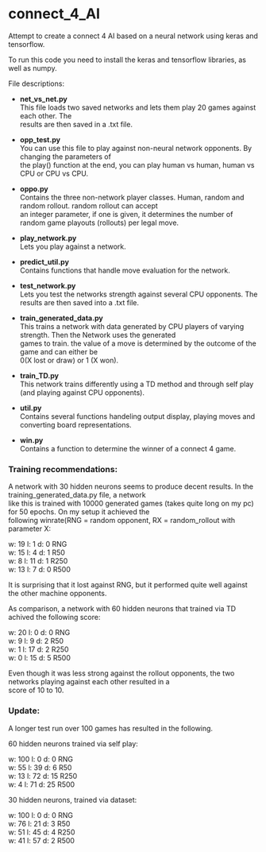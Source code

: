 # connect_4_AI
Attempt to create a connect 4 AI based on a neural network using keras and tensorflow.

To run this code you need to install the keras and tensorflow libraries, as well as numpy.

File descriptions:
  
* **net_vs_net.py**  
    This file loads two saved networks and lets them play 20 games against each other. The  
    results are then saved in a .txt file.
    
 * **opp_test.py**   
    You can use this file to play against non-neural network opponents. By changing the parameters of  
    the play() function at the end, you can play human vs human, human vs CPU or CPU vs CPU.
   
 * **oppo.py**  
    Contains the three non-network player classes. Human, random and random rollout. random rollout can accept  
    an integer parameter, if one is given, it determines the number of random game playouts (rollouts) per legal move.
    
 * **play_network.py**  
    Lets you play against a network.
    
 * **predict_util.py**  
    Contains functions that handle move evaluation for the network.
    
  * **test_network.py**  
    Lets you test the networks strength against several CPU opponents. The results are then saved into a .txt file.
   
  * **train_generated_data.py**  
    This trains a network with data generated by CPU players of varying strength. Then the Network uses the generated  
    games to train. the value of a move is determined by the outcome of the game and can either be  
    0(X lost or draw) or 1 (X won).
    
  * **train_TD.py**  
    This network trains differently using a TD method and through self play (and playing against CPU opponents).
  
  * **util.py**  
    Contains several functions handeling output display, playing moves and converting board representations.
    
  * **win.py**  
    Contains a function to determine the winner of a connect 4 game.
    
### Training recommendations:  
A network with 30 hidden neurons seems to produce decent results. In the training_generated_data.py file, a network  
like this is trained with 10000 generated games (takes quite long on my pc) for 50 epochs. On my setup it achieved the  
following winrate(RNG = random opponent, RX = random_rollout with parameter X:  
  
w:  19  l:  1   d:  0   RNG  
w:  15  l:  4   d:  1   R50  
w:  8   l:  11  d:  1   R250  
w:  13  l:  7   d:  0   R500  

It is surprising that it lost against RNG, but it performed quite well against the other machine opponents.

As comparison, a network with 60 hidden neurons that trained via TD achived the following score:

w:  20  l:  0   d:  0   RNG  
w:  9   l:  9   d:  2   R50  
w:  1   l:  17  d:  2   R250  
w:  0   l:  15  d:  5   R500  

Even though it was less strong against the rollout opponents, the two networks playing against each other resulted in a  
score of 10 to 10. 

### Update:  
A longer test run over 100 games has resulted in the following.  

60 hidden neurons trained via self play:  

w:  100 l:  0   d:  0   RNG  
w:  55  l:  39  d:  6   R50  
w:  13  l:  72  d:  15  R250  
w:  4   l:  71  d:  25  R500  


30 hidden neurons, trained via dataset:  

w:  100 l:  0   d:  0   RNG  
w:  76  l:  21  d:  3   R50  
w:  51  l:  45  d:  4   R250  
w:  41  l:  57  d:  2   R500  






